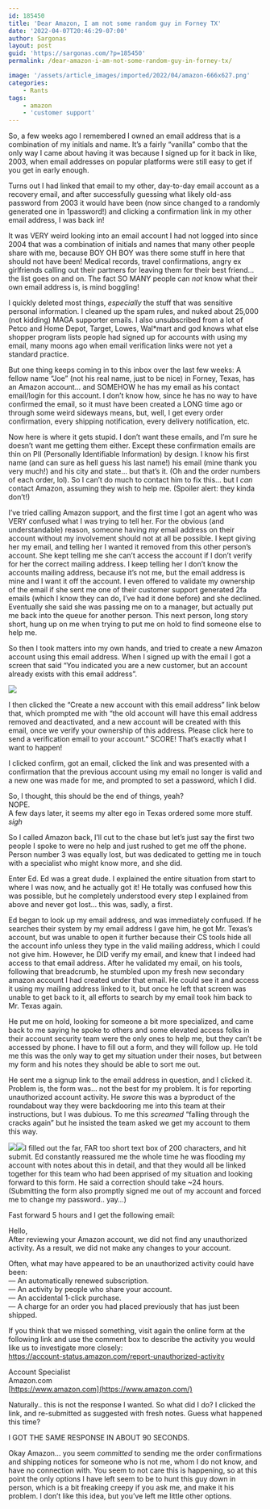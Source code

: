 ```yaml
---
id: 185450
title: 'Dear Amazon, I am not some random guy in Forney TX'
date: '2022-04-07T20:46:29-07:00'
author: Sargonas
layout: post
guid: 'https://sargonas.com/?p=185450'
permalink: /dear-amazon-i-am-not-some-random-guy-in-forney-tx/

image: '/assets/article_images/imported/2022/04/amazon-666x627.png'
categories:
    - Rants
tags:
    - amazon
    - 'customer support'
---
```


So, a few weeks ago I remembered I owned an email address that is a combination of my initials and name. It’s a fairly “vanilla” combo that the only way I came about having it was because I signed up for it back in like, 2003, when email addresses on popular platforms were still easy to get if you get in early enough.  
  
Turns out I had linked that email to my other, day-to-day email account as a recovery email, and after successfully guessing what likely old-ass password from 2003 it would have been (now since changed to a randomly generated one in 1password!) and clicking a confirmation link in my other email address, I was back in!  
  
It was VERY weird looking into an email account I had not logged into since 2004 that was a combination of initials and names that many other people share with me, because BOY OH BOY was there some stuff in here that should not have been! Medical records, travel confirmations, angry ex girlfriends calling out their partners for leaving them for their best friend… the list goes on and on. The fact SO MANY people can *not* know what their own email address is, is mind boggling!  
  
I quickly deleted most things, *especially* the stuff that was sensitive personal information. I cleaned up the spam rules, and nuked about 25,000 (not kidding) MAGA supporter emails. I also unsubscribed from a lot of Petco and Home Depot, Target, Lowes, Wal\*mart and god knows what else shopper program lists people had signed up for accounts with using my email, many moons ago when email verification links were not yet a standard practice.  
  
But one thing keeps coming in to this inbox over the last few weeks: A fellow name “Joe” (not his real name, just to be nice) in Forney, Texas, has an Amazon account… and SOMEHOW he has my email as his contact email/login for this account. I don’t know how, since he has no way to have confirmed the email, so it must have been created a LONG time ago or through some weird sideways means, but, well, I get every order confirmation, every shipping notification, every delivery notification, etc.  
  
Now here is where it gets stupid. I don’t want these emails, and I’m sure he doesn’t want me getting them either. Except these confirmation emails are thin on PII (Personally Identifiable Information) by design. I know his first name (and can sure as hell guess his last name!) his email (mine thank you very much!) and his city and state… but that’s it. (Oh and the order numbers of each order, lol). So I can’t do much to contact him to fix this… but I *can* contact Amazon, assuming they wish to help me. (Spoiler alert: they kinda don’t!)

I’ve tried calling Amazon support, and the first time I got an agent who was VERY confused what I was trying to tell her. For the obvious (and understandable) reason, someone having *my* email address on their account without my involvement should not at all be possible. I kept giving her my email, and telling her I wanted it removed from this other person’s account. She kept telling me she can’t access the account if I don’t verify for her the correct mailing address. I keep telling her I don’t know the accounts mailing address, because it’s not me, but the email address is mine and I want it off the account. I even offered to validate my ownership of the email if she sent me one of their customer support generated 2fa emails (which I know they can do, I’ve had it done before) and she declined. Eventually she said she was passing me on to a manager, but actually put me back into the queue for another person. This next person, long story short, hung up on me when trying to put me on hold to find someone else to help me.  
  
So then I took matters into my own hands, and tried to create a new Amazon account using this email address. When I signed up with the email I got a screen that said “You indicated you are a new customer, but an account already exists with this email address”.

![](/assets/article_images/imported/2022/04/image.png)

I then clicked the “Create a new account with this email address” link below that, which prompted me with “the old account will have this email address removed and deactivated, and a new account will be created with this email, once we verify your ownership of this address. Please click here to send a verification email to your account.” SCORE! That’s exactly what I want to happen!  
  
I clicked confirm, got an email, clicked the link and was presented with a confirmation that the previous account using my email no longer is valid and a new one was made for me, and prompted to set a password, which I did.  
  
So, I thought, this should be the end of things, yeah?  
NOPE.  
A few days later, it seems my alter ego in Texas ordered some more stuff.  
*sigh*

So I called Amazon back, I’ll cut to the chase but let’s just say the first two people I spoke to were no help and just rushed to get me off the phone. Person number 3 was equally lost, but was dedicated to getting me in touch with a specialist who might know more, and she did.  
  
Enter Ed. Ed was a great dude. I explained the entire situation from start to where I was now, and he actually got it! He totally was confused how this was possible, but he completely understood every step I explained from above and never got lost… this was, sadly, a first.  
  
Ed began to look up my email address, and was immediately confused. If he searches their system by my email address I gave him, he got Mr. Texas’s account, but was unable to open it further because their CS tools hide all the account info unless they type in the valid mailing address, which I could not give him. However, he DID verify my email, and knew that I indeed had access to that email address. After he validated my email, on his tools, following that breadcrumb, he stumbled upon my fresh new secondary amazon account I had created under that email. He could see it and access it using my mailing address linked to it, but once he left that screen was unable to get back to it, all efforts to search by my email took him back to Mr. Texas again.

He put me on hold, looking for someone a bit more specialized, and came back to me saying he spoke to others and some elevated access folks in their account security team were the only ones to help me, but they can’t be accessed by phone. I have to fill out a form, and they will follow up. He told me this was the only way to get my situation under their noses, but between my form and his notes they should be able to sort me out.  
  
He sent me a signup link to the email address in question, and I clicked it. Problem is, the form was… not the best for my problem. It is for reporting unauthorized account activity. He *swore* this was a byproduct of the roundabout way they were backdooring me into this team at their instructions, but I was dubious. To me this *screamed* “falling through the cracks again” but he insisted the team asked we get my account to them this way.

[![](/assets/article_images/imported/2022/04/image-1-1024x432.png)](/assets/article_images/imported/2022/04/image-1.png)[![](/assets/article_images/imported/2022/04/image-2.png)](/assets/article_images/imported/2022/04/image-2.png)I filled out the far, FAR too short text box of 200 characters, and hit submit. Ed constantly reassured me the whole time he was flooding my account with notes about this in detail, and that they would all be linked together for this team who had been apprised of my situation and looking forward to this form. He said a correction should take ~24 hours. (Submitting the form also promptly signed me out of my account and forced me to change my password.. yay…)  
  
Fast forward 5 hours and I get the following email:

Hello,  
After reviewing your Amazon account, we did not find any unauthorized activity. As a result, we did not make any changes to your account.  
  
Often, what may have appeared to be an unauthorized activity could have been:  
— An automatically renewed subscription.  
— An activity by people who share your account.  
— An accidental 1-click purchase.  
— A charge for an order you had placed previously that has just been shipped.  
  
If you think that we missed something, visit again the online form at the following link and use the comment box to describe the activity you would like us to investigate more closely:  
<https://account-status.amazon.com/report-unauthorized-activity>  
  
Account Specialist  
Amazon.com  
[https://www.amazon.com](https://www.amazon.com/)

Naturally.. this is not the response I wanted. So what did I do? I clicked the link, and re-submitted as suggested with fresh notes. Guess what happened this time?

I GOT THE SAME RESPONSE IN ABOUT 90 SECONDS.  
  
Okay Amazon… you seem *committed* to sending me the order confirmations and shipping notices for someone who is not me, whom I do not know, and have no connection with. You seem to not care this is happening, so at this point the only options I have left seem to be to hunt this guy down in person, which is a bit freaking creepy if you ask me, and make it his problem. I don’t like this idea, but you’ve left me little other options.